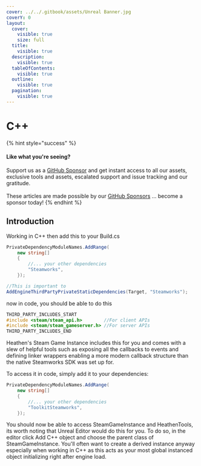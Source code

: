 ```yaml
---
cover: ../../.gitbook/assets/Unreal Banner.jpg
coverY: 0
layout:
  cover:
    visible: true
    size: full
  title:
    visible: true
  description:
    visible: true
  tableOfContents:
    visible: true
  outline:
    visible: true
  pagination:
    visible: true
---
```


# C++

{% hint style="success" %}
#### Like what you're seeing?

Support us as a [GitHub Sponsor](../../where-to-buy/become-a-sponsor.md) and get instant access to all our assets, exclusive tools and assets, escalated support and issue tracking and our gratitude.\
\
These articles are made possible by our [GitHub Sponsors](../../where-to-buy/become-a-sponsor.md) ... become a sponsor today!
{% endhint %}

## Introduction

Working in C++ then add this to your Build.cs

```csharp
PrivateDependencyModuleNames.AddRange(
    new string[]
    {
        //... your other dependencies
        "Steamworks",
    });

//This is important to
AddEngineThirdPartyPrivateStaticDependencies(Target, "Steamworks");
```

now in code, you should be able to do this

```cpp
THIRD_PARTY_INCLUDES_START
#include <steam/steam_api.h>        //For client APIs
#include <steam/steam_gameserver.h> //For server APIs
THIRD_PARTY_INCLUDES_END
```

Heathen's Steam Game Instance includes this for you and comes with a slew of helpful tools such as exposing all the callbacks to events and defining linker wrappers enabling a more modern callback structure than the native Steamworks SDK was set up for.

To access it in code, simply add it to your dependencies:

```csharp
PrivateDependencyModuleNames.AddRange(
    new string[]
    {
        //... your other dependencies
        "ToolkitSteamworks",
    });
```

You should now be able to access SteamGameInstance and HeathenTools, its worth noting that Unreal Editor would do this for you. To do so, in the editor click Add C++ object and choose the parent class of SteamGameInstance. You'll often want to create a derived instance anyway especially when working in C++ as this acts as your most global instanced object initializing right after engine load.

